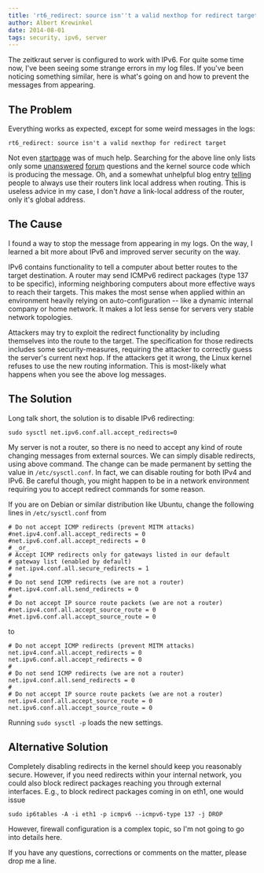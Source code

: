 ```yaml
---
title: 'rt6_redirect: source isn''t a valid nexthop for redirect target'
author: Albert Krewinkel
date: 2014-08-01
tags: security, ipv6, server
---
```


The zeitkraut server is configured to work with IPv6.  For quite some time
now, I've been seeing some strange errors in my log files.  If you've been
noticing something similar, here is what's going on and how to prevent the
messages from appearing.

## The Problem

Everything works as expected, except for some weird messages in the logs:

```
rt6_redirect: source isn't a valid nexthop for redirect target
```

Not even [startpage](https://startpage.com) was of much help.  Searching for
the above line only lists only some
[unanswered](http://ubuntuforums.org/archive/index.php/t-1947743.html)
[forum](http://board.gulli.com/thread/1699675-rt6-redirect-source-isn-t-a-valid-nexthop/)
questions and the kernel source code which is producing the message.  Oh, and
a somewhat unhelpful blog entry
[telling](https://www.kernel-error.de/kernel-error-blog/189-rt6-redirect-source-isn-t-a-valid-nexthop-for-redirect-target)
people to always use their routers link local address when routing.  This is
useless advice in my case, I don't *have* a link-local address of the router,
only it's global address.


## The Cause

I found a way to stop the message from appearing in my logs.  On the way, I
learned a bit more about IPv6 and improved server security on the way.

IPv6 contains functionality to tell a computer about better routes to the
target destination.  A router may send ICMPv6 redirect packages (type 137 to
be specific), informing neighboring computers about more effective ways to
reach their targets.  This makes the most sense when applied within an
environment heavily relying on auto-configuration -- like a dynamic internal
company or home network.  It makes a lot less sense for servers very stable
network topologies.

Attackers may try to exploit the redirect functionality by including
themselves into the route to the target.  The specification for those
redirects includes some security-measures, requiring the attacker to correctly
guess the server's current next hop.  If the attackers get it wrong, the Linux
kernel refuses to use the new routing information.  This is most-likely what
happens when you see the above log messages.

## The Solution

Long talk short, the solution is to disable IPv6 redirecting:

    sudo sysctl net.ipv6.conf.all.accept_redirects=0

My server is not a router, so there is no need to accept any kind of route
changing messages from external sources.  We can simply disable redirects,
using above command.  The change can be made permanent by setting the value in
`/etc/sysctl.conf`.  In fact, we can disable routing for both IPv4 and IPv6.
Be careful though, you might happen to be in a network environment requiring
you to accept redirect commands for some reason.

If you are on Debian or similar distribution like Ubuntu, change the following
lines in `/etc/sysctl.conf` from

    # Do not accept ICMP redirects (prevent MITM attacks)
    #net.ipv4.conf.all.accept_redirects = 0
    #net.ipv6.conf.all.accept_redirects = 0
    # _or_
    # Accept ICMP redirects only for gateways listed in our default
    # gateway list (enabled by default)
    # net.ipv4.conf.all.secure_redirects = 1
    #
    # Do not send ICMP redirects (we are not a router)
    #net.ipv4.conf.all.send_redirects = 0
    #
    # Do not accept IP source route packets (we are not a router)
    #net.ipv4.conf.all.accept_source_route = 0
    #net.ipv6.conf.all.accept_source_route = 0

to

    # Do not accept ICMP redirects (prevent MITM attacks)
    net.ipv4.conf.all.accept_redirects = 0
    net.ipv6.conf.all.accept_redirects = 0
    #
    # Do not send ICMP redirects (we are not a router)
    net.ipv4.conf.all.send_redirects = 0
    #
    # Do not accept IP source route packets (we are not a router)
    net.ipv4.conf.all.accept_source_route = 0
    net.ipv6.conf.all.accept_source_route = 0

Running `sudo sysctl -p` loads the new settings.


## Alternative Solution

Completely disabling redirects in the kernel should keep you reasonably
secure.  However, if you need redirects within your internal network, you
could also block redirect packages reaching you through external interfaces.
E.g., to block redirect packages coming in on eth1, one would issue

    sudo ip6tables -A -i eth1 -p icmpv6 --icmpv6-type 137 -j DROP

However, firewall configuration is a complex topic, so I'm not going to go
into details here.

If you have any questions, corrections or comments on the matter, please drop
me a line.

